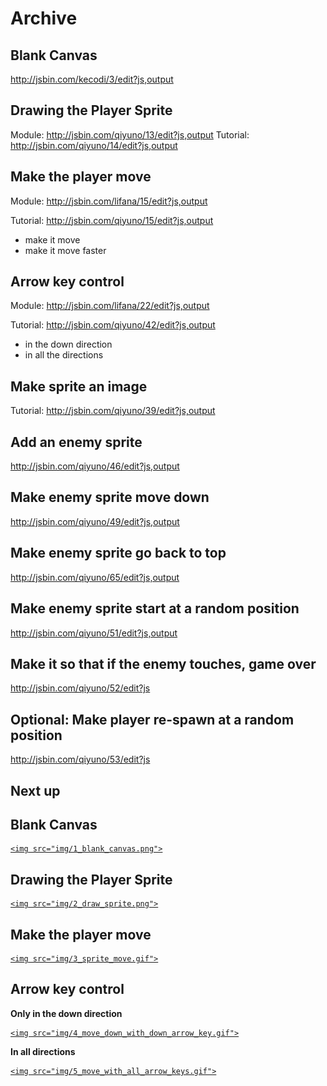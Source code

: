 # Archive

## Blank Canvas

http://jsbin.com/kecodi/3/edit?js,output

## Drawing the Player Sprite

Module: http://jsbin.com/qiyuno/13/edit?js,output
Tutorial: http://jsbin.com/qiyuno/14/edit?js,output

## Make the player move

Module: http://jsbin.com/lifana/15/edit?js,output

Tutorial: http://jsbin.com/qiyuno/15/edit?js,output

- make it move
- make it move faster

## Arrow key control

Module: http://jsbin.com/lifana/22/edit?js,output

Tutorial: http://jsbin.com/qiyuno/42/edit?js,output

- in the down direction
- in all the directions

## Make sprite an image

Tutorial: http://jsbin.com/qiyuno/39/edit?js,output

## Add an enemy sprite

http://jsbin.com/qiyuno/46/edit?js,output

## Make enemy sprite move down

http://jsbin.com/qiyuno/49/edit?js,output

## Make enemy sprite go back to top

http://jsbin.com/qiyuno/65/edit?js,output

## Make enemy sprite start at a random position

http://jsbin.com/qiyuno/51/edit?js,output

## Make it so that if the enemy touches, game over

http://jsbin.com/qiyuno/52/edit?js

## Optional: Make player re-spawn at a random position

http://jsbin.com/qiyuno/53/edit?js

## Next up



## Blank Canvas

> <a href="http://jsbin.com/kecodi/3/edit?js,output" target="_blank">
    <img src="img/1_blank_canvas.png">
  </a>

## Drawing the Player Sprite

> <a href="http://jsbin.com/qiyuno/7/edit?js,output" target="_blank">
    <img src="img/2_draw_sprite.png">
  </a>

## Make the player move

> <a href="http://jsbin.com/lifana/3/edit?js,output" target="_blank">
    <img src="img/3_sprite_move.gif">
  </a>

## Arrow key control

**Only in the down direction**

> <a href="http://jsbin.com/lifana/6/edit?js,output" target="_blank">
    <img src="img/4_move_down_with_down_arrow_key.gif">
  </a>

**In all directions**

> <a href="http://jsbin.com/lifana/7/edit?js,output" target="_blank">
    <img src="img/5_move_with_all_arrow_keys.gif">
  </a>
